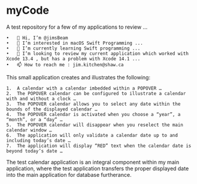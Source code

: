 # myCode
A test repository for a few of my applications to review ...

	•	👋 Hi, I’m @jimsBeam
	•	👀 I’m interested in macOS Swift Programming ...
	•	🌱 I’m currently learning Swift programming ...
	•	💞️ I’m looking to review my current application which worked with Xcode 13.4 , but has a problem with Xcode 14.1 ...
	•	📫 How to reach me : jim.kitchen@shaw.ca


This small application creates and illustrates the following:

	1.	A calendar with a calendar imbedded within a POPOVER …
	2.	The POPOVER calendar can be configured to illustrate a calendar with and without a clock …
	3.	The POPOVER calendar allows you to select any date within the bounds of the displayed calendar …
	4.	The POPOVER calendar is activated when you choose a “year”, a “month”, or a “day” …
	5.	The POPOVER calendar will disappear when you reselect the main calendar window …
	6.	The application will only validate a calendar date up to and including today’s date …
	7.	The application will display “RED” text when the calendar date is beyond today’s date …

The test calendar application is an integral component within my main application, where the test application transfers the proper displayed date into the main application for database furtherance.
